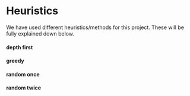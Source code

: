 # Heuristics
We have used different heuristics/methods for this project. These will be fully explained down below.

#### depth first


#### greedy


#### random once


#### random twice
